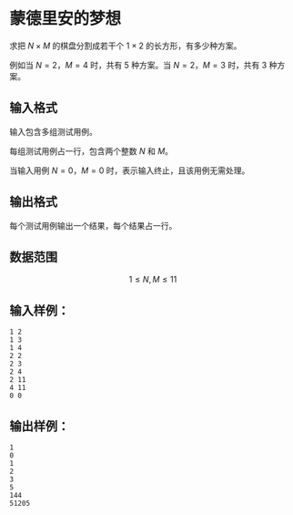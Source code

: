 # 蒙德里安的梦想

求把 $N\times M$ 的棋盘分割成若干个 $1 \times 2$ 的长方形，有多少种方案。

例如当 $N=2$，$M=4$ 时，共有 $5$ 种方案。当 $N=2$，$M=3$ 时，共有 $3$ 种方案。


## 输入格式

输入包含多组测试用例。

每组测试用例占一行，包含两个整数 $N$ 和 $M$。

当输入用例 $N=0$，$M=0$ 时，表示输入终止，且该用例无需处理。

## 输出格式

每个测试用例输出一个结果，每个结果占一行。

## 数据范围

$$
1 \le N,M \le 11
$$

## 输入样例：

```text
1 2
1 3
1 4
2 2
2 3
2 4
2 11
4 11
0 0
```

## 输出样例：

```text
1
0
1
2
3
5
144
51205
```
